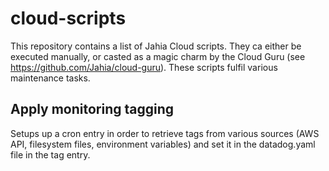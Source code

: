 # cloud-scripts

This repository contains a list of Jahia Cloud scripts. They ca either be executed manually, or casted as a magic charm by the Cloud Guru (see https://github.com/Jahia/cloud-guru).
These scripts fulfil various maintenance tasks.

## Apply monitoring tagging
Setups up a cron entry in order to retrieve tags from various sources (AWS API, filesystem files, environment variables) and set it in the datadog.yaml file in the tag entry.
